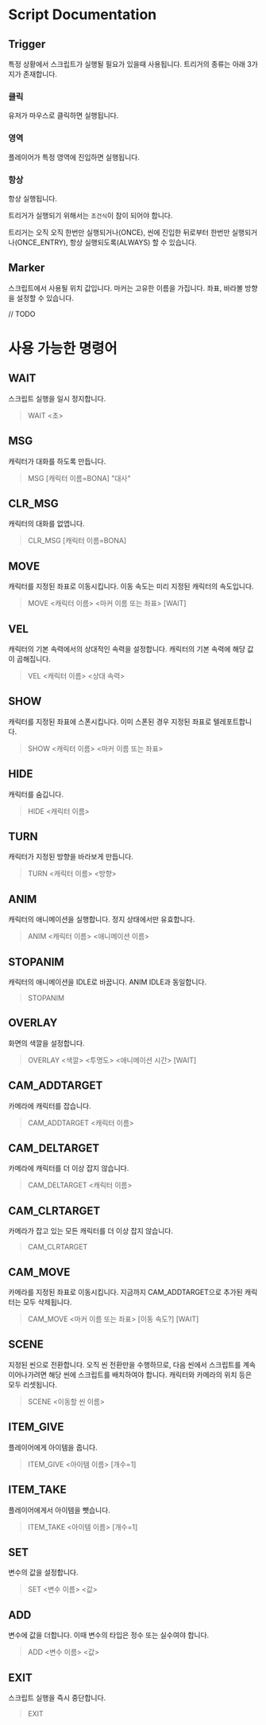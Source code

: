 # Script Documentation

## Trigger
특정 상황에서 스크립트가 실행될 필요가 있을때 사용됩니다.
트리거의 종류는 아래 3가지가 존재합니다.
### 클릭
유저가 마우스로 클릭하면 실행됩니다.
### 영역
플레이어가 특정 영역에 진입하면 실행됩니다.
### 항상
항상 실행됩니다.

트리거가 실행되기 위해서는 `조건식`이 참이 되어야 합니다.

트리거는 오직 오직 한번만 실행되거나(ONCE), 씬에 진입한 뒤로부터 한번만 실행되거나(ONCE_ENTRY), 항상 실행되도록(ALWAYS) 할 수 있습니다.

## Marker
스크립트에서 사용될 위치 값입니다. 마커는 고유한 이름을 가집니다.
좌표, 바라볼 방향을 설정할 수 있습니다.

// TODO

# 사용 가능한 명령어
## WAIT
스크립트 실행을 일시 정지합니다.
> WAIT <초>

## MSG
캐릭터가 대화를 하도록 만듭니다.
> MSG [캐릭터 이름=BONA] "대사"

## CLR_MSG
캐릭터의 대화를 없앱니다.
> CLR_MSG [캐릭터 이름=BONA]

## MOVE
캐릭터를 지정된 좌표로 이동시킵니다. 이동 속도는 미리 지정된 캐릭터의 속도입니다.
> MOVE <캐릭터 이름> <마커 이름 또는 좌표> [WAIT]

## VEL
캐릭터의 기본 속력에서의 상대적인 속력을 설정합니다. 캐릭터의 기본 속력에 해당 값이 곱해집니다.
> VEL <캐릭터 이름> <상대 속력>

## SHOW
캐릭터를 지정된 좌표에 스폰시킵니다. 이미 스폰된 경우 지정된 좌표로 텔레포트합니다.
> SHOW <캐릭터 이름> <마커 이름 또는 좌표>

## HIDE
캐릭터를 숨깁니다.
> HIDE <캐릭터 이름>

## TURN
캐릭터가 지정된 방향을 바라보게 만듭니다.
> TURN <캐릭터 이름> <방향>

## ANIM
캐릭터의 애니메이션을 실행합니다. 정지 상태에서만 유효합니다.
> ANIM <캐릭터 이름> <애니메이션 이름>

## STOPANIM
캐릭터의 애니메이션을 IDLE로 바꿉니다. ANIM IDLE과 동일합니다.
> STOPANIM

## OVERLAY
화면의 색깔을 설정합니다.
> OVERLAY <색깔> <투명도> <애니메이션 시간> [WAIT]

## CAM_ADDTARGET
카메라에 캐릭터를 잡습니다.
> CAM_ADDTARGET <캐릭터 이름>

## CAM_DELTARGET
카메라에 캐릭터를 더 이상 잡지 않습니다.
> CAM_DELTARGET <캐릭터 이름>

## CAM_CLRTARGET
카메라가 잡고 있는 모든 캐릭터를 더 이상 잡지 않습니다.
> CAM_CLRTARGET

## CAM_MOVE
카메라를 지정된 좌표로 이동시킵니다. 지금까지 CAM_ADDTARGET으로 추가된 캐릭터는 모두 삭제됩니다.
> CAM_MOVE <마커 이름 또는 좌표> [이동 속도?] [WAIT]

## SCENE
지정된 씬으로 전환합니다. 오직 씬 전환만을 수행하므로, 다음 씬에서 스크립트를 계속 이어나가려면 해당 씬에 스크립트를 배치하여야 합니다. 캐릭터와 카메라의 위치 등은 모두 리셋됩니다.
> SCENE <이동할 씬 이름>

## ITEM_GIVE
플레이어에게 아이템을 줍니다.
> ITEM_GIVE <아이템 이름> [개수=1]

## ITEM_TAKE
플레이어에게서 아이템을 뺏습니다.
> ITEM_TAKE <아이템 이름> [개수=1]

## SET
변수의 값을 설정합니다.
> SET <변수 이름> <값>

## ADD
변수에 값을 더합니다. 이때 변수의 타입은 정수 또는 실수여야 합니다.
> ADD <변수 이름> <값>

## EXIT
스크립트 실행을 즉시 중단합니다.
> EXIT
